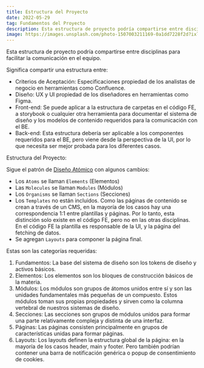 ```yaml
---
title: Estructura del Proyecto
date: 2022-05-29
tag: Fundamentos del Proyecto
description: Esta estructura de proyecto podría compartirse entre disciplinas para facilitar la comunicación en el equipo.
image: https://images.unsplash.com/photo-1507003211169-0a1dd7228f2d?ixlib=rb-4.0.3&ixid=M3wxMjA3fDB8MHxwaG90by1wYWdlfHx8fGVufDB8fHx8fA%3D%3D&auto=format&fit=crop&w=1470&q=80
---
```


Esta estructura de proyecto podría compartirse entre disciplinas para facilitar la comunicación en el equipo.

Significa compartir una estructura entre:

- Criterios de Aceptación: Especificaciones propiedad de los analistas de negocio en herramientas como Confluence.
- Diseño: UX y UI propiedad de los diseñadores en herramientas como Figma.
- Front-end: Se puede aplicar a la estructura de carpetas en el código FE, a storybook o cualquier otra herramienta para documentar el sistema de diseño y los modelos de contenido requeridos para la comunicación con el BE.
- Back-end: Esta estructura debería ser aplicable a los componentes requeridos para el BE, pero viene desde la perspectiva de la UI, por lo que necesita ser mejor probada para los diferentes casos.

Estructura del Proyecto:

Sigue el patrón de [Diseño Atómico](https://bradfrost.com/blog/post/atomic-web-design/) con algunos cambios:

- Los `Atoms` se llaman `Elements` (Elementos)
- Las `Molecules` se llaman `Modules` (Módulos)
- Los `Organisms` se llaman `Sections` (Secciones)
- Los `Templates` no están incluidos. Como las páginas de contenido se crean a través de un CMS, en la mayoría de los casos hay una correspondencia 1:1 entre plantillas y páginas. Por lo tanto, esta distinción solo existe en el código FE, pero no en las otras disciplinas. En el código FE la plantilla es responsable de la UI, y la página del fetching de datos.
- Se agregan `Layouts` para componer la página final.

Estas son las categorías requeridas:

1. Fundamentos: La base del sistema de diseño son los tokens de diseño y activos básicos.
2. Elementos: Los elementos son los bloques de construcción básicos de la materia.
3. Módulos: Los módulos son grupos de átomos unidos entre sí y son las unidades fundamentales más pequeñas de un compuesto. Estos módulos toman sus propias propiedades y sirven como la columna vertebral de nuestros sistemas de diseño.
4. Secciones: Las secciones son grupos de módulos unidos para formar una parte relativamente compleja y distinta de una interfaz.
5. Páginas: Las páginas consisten principalmente en grupos de características unidas para formar páginas.
6. Layouts: Los layouts definen la estructura global de la página: en la mayoría de los casos header, main y footer. Pero también podrían contener una barra de notificación genérica o popup de consentimiento de cookies.